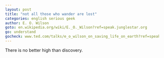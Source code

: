 ```yaml
---
layout: post
title: "not all those who wander are lost"
categories: english serious geek
author: E. O. Wilson
goto: en.wikipedia.org/wiki/E._O._Wilson?ref=speak.junglestar.org
go: understand
gocheck: www.ted.com/talks/e_o_wilson_on_saving_life_on_earth?ref=speak.junglestar.org
---
```

There is no better high than discovery.
